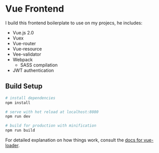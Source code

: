 # Vue Frontend

I build this frontend boilerplate to use on my projecs, he includes:

- Vue.js 2.0
- Vuex
- Vue-router
- Vue-resource
- Vee-validator
- Webpack
    - SASS compilation
- JWT authentication

## Build Setup

``` bash
# install dependencies
npm install

# serve with hot reload at localhost:8080
npm run dev

# build for production with minification
npm run build
```

For detailed explanation on how things work, consult the [docs for vue-loader](http://vuejs.github.io/vue-loader).
